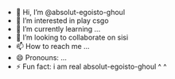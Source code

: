 - 👋 Hi, I’m @absolut-egoisto-ghoul
- 👀 I’m interested in play csgo 
- 🌱 I’m currently learning ...
- 💞️ I’m looking to collaborate on sisi
- 📫 How to reach me ...
- 😄 Pronouns: ...
- ⚡ Fun fact: i am real absolut-egoisto-ghoul ^ ^

<!---
absolut-egoisto-ghoul/absolut-egoisto-ghoul is a ✨ special ✨ repository because its `README.md` (this file) appears on your GitHub profile.
You can click the Preview link to take a look at your changes.
--->
